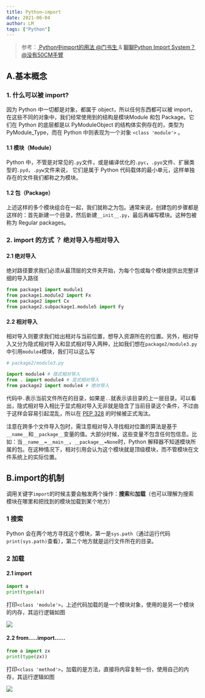```yaml
---
title: Python—import
date: 2021-06-04
author: LM
tags: ["Python"]
---
```


> 参考：[ Python中import的用法  @门书生 ](https://zhuanlan.zhihu.com/p/63143493) &  [ 聊聊Python Import System？@没有50CM手臂 ](https://zhuanlan.zhihu.com/p/348559778)

## A.基本概念

### 1. 什么可以被 import?

因为 Python 中一切都是对象，都属于 object，所以任何东西都可以被 import，在这些不同的对象中，我们经常使用到的结构是模块Module 和包 Package。它们在 Python 的底层都是以 PyModuleObject 的结构体实例存在的，类型为 PyModule_Type，而在 Python 中则表现为一个对象 `<class 'module'>` 。

#### 1.1 模块（Module）

Python 中，不管是对常见的`.py`文件，或是编译优化的`.pyc`，`.pyo`文件、扩展类型的`.pyd`，`.pyw`文件来说， 它们是属于 Python 代码载体的最小单元，这样单独存在的文件我们都称之为模块。

#### 1.2 包（Package）

上述这样的多个模块组合在一起，我们就称之为包。通常来说，创建包的步骤都是这样的：首先新建一个目录，然后新建`__init__.py`，最后再编写模块。这种包被称为 Regular packages。

### 2. import 的方式 ？ 绝对导入与相对导入

#### 2.1 绝对导入

绝对路径要求我们必须从最顶层的文件夹开始，为每个包或每个模块提供出完整详细的导入路径

```python
from package1 import mudule1
from package1.module2 import Fx
from package2 import Cx
from package2.subpackage1.module5 import Fy
```

#### 2.2 相对导入

相对导入则要求我们给出相对与当前位置，想导入资源所在的位置。另外，相对导入又分为隐式相对导入和显式相对导入两种，比如我们想在`package2/module3.py`中引用`module4`模块，我们可以这么写

```python
# package2/module3.py

import module4 # 隐式相对导入
from . import module4 # 显式相对导入
from package2 import module4 # 绝对导入
```

代码中`.`表示当前文件所在的目录，如果是`..`就表示该目录的上一层目录。可以看出，隐式相对导入相比于显式相对导入无非就是隐含了当前目录这个条件，不过由于这样会容易引起混乱，所以在 [PEP 328](https://link.zhihu.com/?target=https%3A//www.python.org/dev/peps/pep-0328/) 的时候被正式淘汰。

注意在跨多个文件导入包时，需注意相对导入寻找相对位置的算法是基于`__name__`和`__package__`变量的值。大部分时候，这些变量不包含任何包信息。比如：当`__name__=__main__`，`__package__=None`时，Python 解释器不知道模块所属的包。在这种情况下，相对引用会认为这个模块就是顶级模块，而不管模块在文件系统上的实际位置。

## B.import的机制

调用关键字`import`的时候主要会触发两个操作：**搜索**和**加载**（也可以理解为搜索模块在哪里和把找到的模块加载到某个地方）

### 1 搜索

Python 会在两个地方寻找这个模块，第一是`sys.path`（通过运行代码`print(sys.path)`查看），第二个地方就是运行文件所在的目录。

### 2 加载

#### 2.1 import

```python
import a
print(type(a))
```

打印`<class 'module'>`，上述代码加载的是一个模块对象，使用的是另一个模块的内存，其运行逻辑如图

![](https://gitee.com/LM-J/drawingbed/raw/master/img/202205051041367.jpg)

#### 2.2 from.....import......

```python
from a import zx
print(type(zx))
```

打印`<class 'method'>`，加载的是方法，直接将内容复制一份，使用自己的内存，其运行逻辑如图

![](https://gitee.com/LM-J/drawingbed/raw/master/img/202205051041731.jpg)
